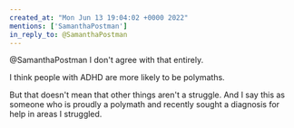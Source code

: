 ```yaml
---
created_at: "Mon Jun 13 19:04:02 +0000 2022"
mentions: ['SamanthaPostman']
in_reply_to: @SamanthaPostman
---
```


@SamanthaPostman I don't agree with that entirely.

I think people with ADHD are more likely to be polymaths.

But that doesn't mean that other things aren't a struggle. And I say this as someone who is proudly a polymath and recently sought a diagnosis for help in areas I struggled.